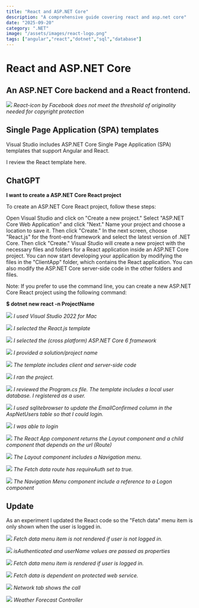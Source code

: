 ```yaml
---
title: "React and ASP.NET Core"
description: "A comprehensive guide covering react and asp.net core"
date: "2025-09-20"
category: ".NET"
image: "/assets/images/react-logo.png"
tags: ["angular","react","dotnet","sql","database"]
---
```


# React and ASP.NET Core

## An ASP.NET Core backend and a React frontend.

![](/assets/images/reactandasp.net/logo512-512x512.png)
*React-icon by Facebook does not meet the threshold of originality needed for copyright protection*


## Single Page Application (SPA) templates

Visual Studio includes ASP.NET Core Single Page Application (SPA) templates that support Angular and React.

I review the React template here.


## ChatGPT

**I want to create a ASP.NET Core React project**

To create an ASP.NET Core React project, follow these steps:

Open Visual Studio and click on "Create a new project."
Select "ASP.NET Core Web Application" and click "Next."
Name your project and choose a location to save it. Then click "Create."
In the next screen, choose "React.js" for the front-end framework and select the latest version of .NET Core. Then click "Create."
Visual Studio will create a new project with the necessary files and folders for a React application inside an ASP.NET Core project.
You can now start developing your application by modifying the files in the "ClientApp" folder, which contains the React application. You can also modify the ASP.NET Core server-side code in the other folders and files.

Note: If you prefer to use the command line, you can create a new ASP.NET Core React project using the following command:

**$ dotnet new react -n ProjectName**

![](/assets/images/reactandasp.net/screen-shot-2023-03-22-at-9.16.36-am-1440x880.png)
*I used Visual Studio 2022 for Mac*

![](/assets/images/reactandasp.net/screen-shot-2023-03-22-at-9.17.11-am-1802x1272.png)
*I selected the React.js template*

![](/assets/images/reactandasp.net/screen-shot-2023-03-22-at-9.17.53-am-1796x1278.png)
*I selected the (cross platform) ASP.NET Core 6 framework*

![](/assets/images/reactandasp.net/screen-shot-2023-03-22-at-9.18.39-am-1798x1274.png)
*I provided a solution/project name*

![](/assets/images/reactandasp.net/screen-shot-2023-03-22-at-9.20.23-am-1836x1459.png)
*The template includes client and server-side code*

![](/assets/images/reactandasp.net/screen-shot-2023-03-22-at-9.21.30-am-1836x988.png)
*I ran the project.*

![](/assets/images/reactandasp.net/screen-shot-2023-03-22-at-9.46.26-am-1836x1148.png)
*I reviewed the Program.cs file. The template includes a local user database. I registered as a user.*

![](/assets/images/reactandasp.net/screen-shot-2023-03-22-at-10.03.23-am-1836x1050.png)
*I used sqlitebrowser to update the EmailConfirmed column in the AspNetUsers table so that I could login.*

![](/assets/images/reactandasp.net/screen-shot-2023-03-22-at-10.06.39-am-1836x1003.png)
*I was able to login*

![](/assets/images/reactandasp.net/screen-shot-2023-03-22-at-10.20.17-am-1836x868.png)
*The React App component returns the Layout component and a child component that depends on the url (Route)*

![](/assets/images/reactandasp.net/screen-shot-2023-03-22-at-10.25.27-am-1836x779.png)
*The Layout component includes a Navigation menu.*

![](/assets/images/reactandasp.net/screen-shot-2023-03-22-at-10.22.51-am-1836x779.png)
*The Fetch data route has requireAuth set to true.*

![](/assets/images/reactandasp.net/screen-shot-2023-03-22-at-10.32.50-am-1836x822.png)
*The Navigation Menu component include a reference to a Logon component*


## Update

As an experiment I updated the React code so the "Fetch data" menu item is only shown when the user is logged in.

![](/assets/images/reactandasp.net/screen-shot-2023-03-22-at-11.04.02-am-1531x869.png)
*Fetch data menu item is not rendered if user is not logged in.*

![](/assets/images/reactandasp.net/screen-shot-2023-03-22-at-11.28.23-am-1531x573.png)
*isAuthenticated and userName values are passed as properties*

![](/assets/images/reactandasp.net/screen-shot-2023-03-22-at-11.19.03-am-1531x875.png)
*Fetch data menu item is rendered if user is logged in.*

![](/assets/images/reactandasp.net/screen-shot-2023-03-22-at-11.19.50-am-1531x871.png)
*Fetch data is dependent on protected web service.*

![](/assets/images/reactandasp.net/screen-shot-2023-03-22-at-11.26.38-am-1531x867.png)
*Network tab shows the call*

![](/assets/images/reactandasp.net/screen-shot-2023-03-22-at-11.34.09-am-1531x585.png)
*Weather Forecast Controller*
